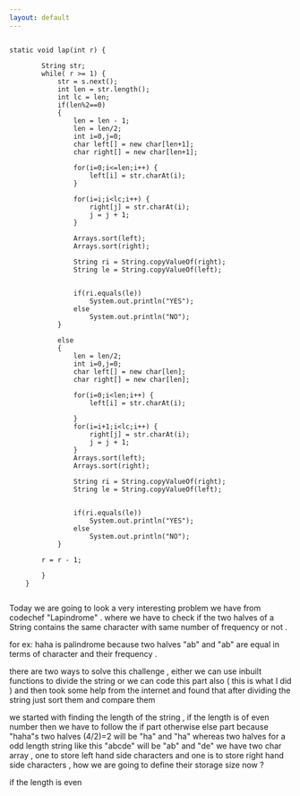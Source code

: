 ```yaml
---
layout: default
---
```


```

static void lap(int r) {
		
		String str;
		while( r >= 1) {
			str = s.next();
			int len = str.length();
			int lc = len;
			if(len%2==0)
			{
				len = len - 1;
				len = len/2;
				int i=0,j=0;
				char left[] = new char[len+1];
				char right[] = new char[len+1];
				
				for(i=0;i<=len;i++) {
					left[i] = str.charAt(i);
				}
				
				for(i=i;i<lc;i++) {
					right[j] = str.charAt(i);
					j = j + 1;					
				}
				
				Arrays.sort(left);
				Arrays.sort(right);
				
				String ri = String.copyValueOf(right);
				String le = String.copyValueOf(left);
				
				
				if(ri.equals(le))
					System.out.println("YES");
				else
					System.out.println("NO");
			}
			
			else
			{
				len = len/2;
				int i=0,j=0;
				char left[] = new char[len];
				char right[] = new char[len];
				
				for(i=0;i<len;i++) {
					left[i] = str.charAt(i);
					
				}
				for(i=i+1;i<lc;i++) {
					right[j] = str.charAt(i);
					j = j + 1;					
				}
				Arrays.sort(left);
				Arrays.sort(right);
				
				String ri = String.copyValueOf(right);
				String le = String.copyValueOf(left);
				
				
				if(ri.equals(le))
					System.out.println("YES");
				else
					System.out.println("NO");
			}
			
		r = r - 1;	
			
		}
	}


```

Today we are going to look a very interesting problem we have from codechef "Lapindrome" . where we have to check if the two halves of a String
contains the same character with same number of frequency or not .

for ex: haha is palindrome because two halves "ab" and "ab" are equal in terms of character and their frequency .

there are two ways to solve this challenge , either we can use inbuilt functions to divide the string or we can code this part also ( this is what
I did ) and then took some help from the internet and found that after dividing the string just sort them and compare them

we started with finding the length of the string , if the length is of even number then we have to follow the if part otherwise else part
because "haha"s two halves (4/2)=2 will be "ha" and "ha" whereas two halves for a odd length string like this "abcde" will be "ab" and "de"
we have two char array , one to store left hand side characters and one is to store right hand side characters , how we are going to define their
storage size now ? 

if the length is even 
